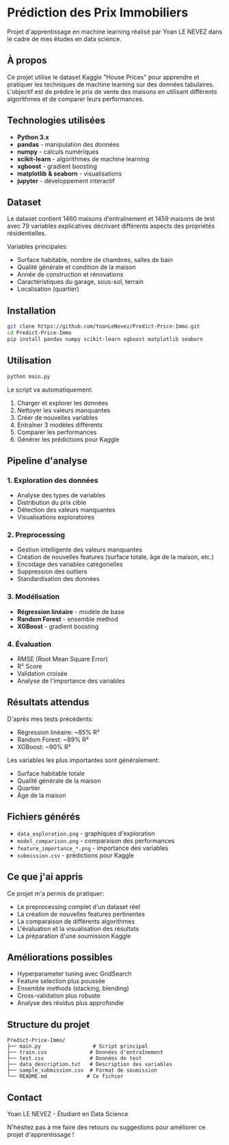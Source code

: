 # Prédiction des Prix Immobiliers

Projet d'apprentissage en machine learning réalisé par Yoan LE NEVEZ dans le cadre de mes études en data science.

## À propos

Ce projet utilise le dataset Kaggle "House Prices" pour apprendre et pratiquer les techniques de machine learning sur des données tabulaires. L'objectif est de prédire le prix de vente des maisons en utilisant différents algorithmes et de comparer leurs performances.

## Technologies utilisées

- **Python 3.x**
- **pandas** - manipulation des données
- **numpy** - calculs numériques
- **scikit-learn** - algorithmes de machine learning
- **xgboost** - gradient boosting
- **matplotlib & seaborn** - visualisations
- **jupyter** - développement interactif

## Dataset

Le dataset contient 1460 maisons d'entraînement et 1459 maisons de test avec 79 variables explicatives décrivant différents aspects des propriétés résidentielles.

Variables principales:
- Surface habitable, nombre de chambres, salles de bain
- Qualité générale et condition de la maison
- Année de construction et rénovations
- Caractéristiques du garage, sous-sol, terrain
- Localisation (quartier)

## Installation

```bash
git clone https://github.com/YoanLeNevez/Predict-Price-Immo.git
cd Predict-Price-Immo
pip install pandas numpy scikit-learn xgboost matplotlib seaborn
```

## Utilisation

```bash
python main.py
```

Le script va automatiquement:
1. Charger et explorer les données
2. Nettoyer les valeurs manquantes
3. Créer de nouvelles variables
4. Entraîner 3 modèles différents
5. Comparer les performances
6. Générer les prédictions pour Kaggle

## Pipeline d'analyse

### 1. Exploration des données
- Analyse des types de variables
- Distribution du prix cible
- Détection des valeurs manquantes
- Visualisations exploratoires

### 2. Preprocessing
- Gestion intelligente des valeurs manquantes
- Création de nouvelles features (surface totale, âge de la maison, etc.)
- Encodage des variables catégorielles
- Suppression des outliers
- Standardisation des données

### 3. Modélisation
- **Régression linéaire** - modèle de base
- **Random Forest** - ensemble method
- **XGBoost** - gradient boosting

### 4. Évaluation
- RMSE (Root Mean Square Error)
- R² Score
- Validation croisée
- Analyse de l'importance des variables

## Résultats attendus

D'après mes tests précédents:
- Régression linéaire: ~85% R²
- Random Forest: ~89% R²
- XGBoost: ~90% R²

Les variables les plus importantes sont généralement:
- Surface habitable totale
- Qualité générale de la maison
- Quartier
- Âge de la maison

## Fichiers générés

- `data_exploration.png` - graphiques d'exploration
- `model_comparison.png` - comparaison des performances
- `feature_importance_*.png` - importance des variables
- `submission.csv` - prédictions pour Kaggle

## Ce que j'ai appris

Ce projet m'a permis de pratiquer:
- Le preprocessing complet d'un dataset réel
- La création de nouvelles features pertinentes
- La comparaison de différents algorithmes
- L'évaluation et la visualisation des résultats
- La préparation d'une soumission Kaggle

## Améliorations possibles

- Hyperparameter tuning avec GridSearch
- Feature selection plus poussée
- Ensemble methods (stacking, blending)
- Cross-validation plus robuste
- Analyse des résidus plus approfondie

## Structure du projet

```
Predict-Price-Immo/
├── main.py                 # Script principal
├── train.csv              # Données d'entraînement
├── test.csv               # Données de test
├── data_description.txt   # Description des variables
├── sample_submission.csv  # Format de soumission
└── README.md             # Ce fichier
```

## Contact

Yoan LE NEVEZ - Étudiant en Data Science

N'hésitez pas à me faire des retours ou suggestions pour améliorer ce projet d'apprentissage ! 